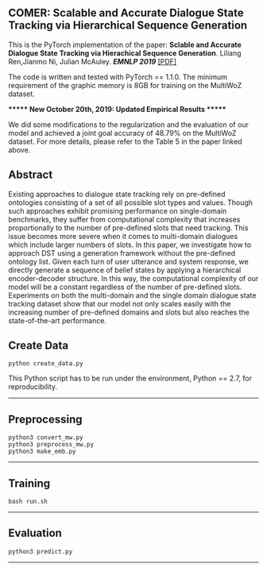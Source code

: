 ## COMER: Scalable and Accurate Dialogue State Tracking via Hierarchical Sequence Generation

This is the PyTorch implementation of the paper:
**Sclable and Accurate Dialogue State Tracking via Hierachical Sequence Generation**. Liliang Ren,Jianmo Ni, Julian McAuley. ***EMNLP 2019***
[[PDF]](https://arxiv.org/abs/1909.00754)

The code is written and tested with PyTorch == 1.1.0. The minimum requirement of the graphic memory is 8GB for training on the MultiWoZ dataset.

**\*\*\*\*\* New October 20th, 2019: Updated Empirical Results \*\*\*\*\***

We did some modifications to the regularization and the evaluation of our model and achieved a joint goal accuracy of 48.79% on the MultiWoZ dataset. For more details, please refer to the Table 5 in the paper linked above.

## Abstract
Existing approaches to dialogue state tracking rely on pre-defined ontologies consisting of a set of all possible slot types and values. Though such approaches exhibit promising performance on single-domain benchmarks, they suffer from computational complexity that increases proportionally to the number of pre-defined slots that need tracking. This issue becomes more severe when it comes to multi-domain dialogues which include larger numbers of slots. In this paper, we investigate how to approach DST using a generation framework without the pre-defined ontology list. Given each turn of user utterance and system response, we directly generate a sequence of belief states by applying a hierarchical encoder-decoder structure. In this way, the computational complexity of our model will be a constant regardless of the number of pre-defined slots. Experiments on both the multi-domain and the single domain dialogue state tracking dataset show that our model not only scales easily with the increasing number of pre-defined domains and slots but also reaches the state-of-the-art performance.


## Create Data
```
python create_data.py 
```
This Python script has to be run under the environment, Python == 2.7, for reproducibility.
***************************************************************


## Preprocessing
```
python3 convert_mw.py
python3 preprocess_mw.py 
python3 make_emb.py
```

***************************************************************

## Training
```
bash run.sh
```

****************************************************************

## Evaluation
```
python3 predict.py 
```

*******************************************************************

